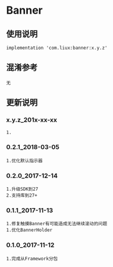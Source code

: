 Banner
===

使用说明
---
```
implementation 'com.liux:banner:x.y.z'
```

混淆参考
---
```
无
```

更新说明
---
### x.y.z_201x-xx-xx
    1.

### 0.2.1_2018-03-05
    1.优化默认指示器

### 0.2.0_2017-12-14
    1.升级SDK到27
    2.支持库到27+

### 0.1.1_2017-11-13
    1.修复触摸Banner有可能造成无法继续滚动的问题
    1.优化BannerHolder

### 0.1.0_2017-11-12
    1.完成从Framework分包